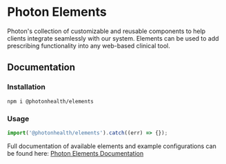 # Photon Elements

Photon's collection of customizable and reusable components to help clients integrate seamlessly with our system. Elements can be used to add prescribing functionality into any web-based clinical tool.

## Documentation

### Installation

```shell
npm i @photonhealth/elements
```

### Usage

```javascript
import('@photonhealth/elements').catch((err) => {});
```

Full documentation of available elements and example configurations can be found here: [Photon Elements Documentation](https://docs.photon.health/docs/elements)
